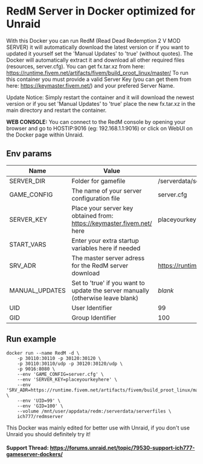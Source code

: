 # RedM Server in Docker optimized for Unraid
With this Docker you can run RedM (Read Dead Redemption 2 V MOD SERVER) it will automatically download the latest version or if you want to updated it yourself set the 'Manual Updates' to 'true' (without quotes).
The Docker will automatically extract it and download all other required files (resources, server.cfg).
You can get fx.tar.xz from here: https://runtime.fivem.net/artifacts/fivem/build_proot_linux/master/
To run this container you must provide a valid Server Key (you can get them from here: https://keymaster.fivem.net/) and your prefered Server Name.

Update Notice: Simply restart the container and it will download the newest version or if you set 'Manual Updates' to 'true' place the new fx.tar.xz in the main directory and restart the container.

**WEB CONSOLE:** You can connect to the RedM console by opening your browser and go to HOSTIP:9016 (eg: 192.168.1.1:9016) or click on WebUI on the Docker page within Unraid.

## Env params
| Name | Value | Example |
| --- | --- | --- |
| SERVER_DIR | Folder for gamefile | /serverdata/serverfiles |
| GAME_CONFIG | The name of your server configuration file | server.cfg |
| SERVER_KEY | Place your server key obtained from: https://keymaster.fivem.net/ here | placeyourkeyhere |
| START_VARS | Enter your extra startup variables here if needed | |
| SRV_ADR | The master server adress for the RedM server download | https://runtime.fivem.net/artifacts/fi... |
| MANUAL_UPDATES | Set to 'true' if you want to update the server manually (otherwise leave blank) | *blank* |
| UID | User Identifier | 99 |
| GID | Group Identifier | 100 |

## Run example
```
docker run --name RedM -d \
    -p 30110:30110 -p 30120:30120 \
    -p 30110:30110/udp -p 30120:30120/udp \
    -p 9016:8080 \
    --env 'GAME_CONFIG=server.cfg' \
    --env 'SERVER_KEY=placeyourkeyhere' \
    --env 'SRV_ADR=https://runtime.fivem.net/artifacts/fivem/build_proot_linux/master/' \
    --env 'UID=99' \
    --env 'GID=100' \
    --volume /mnt/user/appdata/redm:/serverdata/serverfiles \
    ich777/redmserver
```


This Docker was mainly edited for better use with Unraid, if you don't use Unraid you should definitely try it!

#### Support Thread: https://forums.unraid.net/topic/79530-support-ich777-gameserver-dockers/